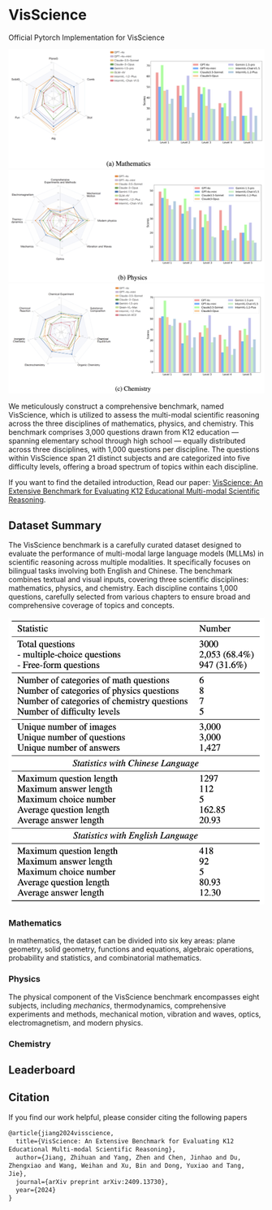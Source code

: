 # VisScience
Official Pytorch Implementation for VisScience



![](resources/math.png)
![](resources/physics.png)
![](resources/chemistry.png)

We meticulously construct a comprehensive benchmark, named VisScience, which is utilized to assess the multi-modal scientific reasoning across the three disciplines of mathematics, physics, and chemistry. This benchmark comprises 3,000 questions drawn from K12 education — spanning elementary school through high school — equally distributed across three disciplines, with 1,000 questions per discipline. The questions within VisScience span 21 distinct subjects and are categorized into five difficulty levels, offering a broad spectrum of topics within each discipline.

If you want to find the detailed introduction, Read our paper: [VisScience: An Extensive Benchmark for Evaluating K12 Educational Multi-modal Scientific Reasoning](https://arxiv.org/pdf/2409.13730).



## Dataset Summary

The VisScience benchmark is a carefully curated dataset designed to evaluate the performance of multi-modal large language models (MLLMs) in scientific reasoning across multiple modalities. It specifically focuses on bilingual tasks involving both English and Chinese. The benchmark combines textual and visual inputs, covering three scientific disciplines: mathematics, physics, and chemistry. Each discipline contains 1,000 questions, carefully selected from various chapters to ensure broad and comprehensive coverage of topics and concepts.

![](resources/statistics.png)

### Mathematics
In mathematics, the dataset can be divided into six key areas: plane geometry, solid geometry, functions and equations, algebraic operations, probability and statistics, and combinatorial mathematics. 

### Physics
The physical component of the VisScience benchmark encompasses eight subjects, including *mechanics*, thermodynamics, comprehensive experiments and methods, mechanical motion, vibration and waves, optics, electromagnetism, and modern physics. 

### Chemistry




## Leaderboard


## Citation

If you find our work helpful, please consider citing the following papers

```
@article{jiang2024visscience,
  title={VisScience: An Extensive Benchmark for Evaluating K12 Educational Multi-modal Scientific Reasoning},
  author={Jiang, Zhihuan and Yang, Zhen and Chen, Jinhao and Du, Zhengxiao and Wang, Weihan and Xu, Bin and Dong, Yuxiao and Tang, Jie},
  journal={arXiv preprint arXiv:2409.13730},
  year={2024}
}
```
